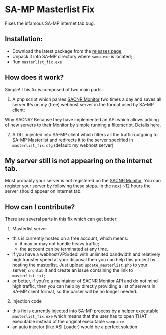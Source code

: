 # SA-MP Masterlist Fix
Fixes the infamous SA-MP internet tab bug.



## Installation:
* Download the latest package from the [releases page](https://github.com/spmn/sa-mp_masterlist_fix/releases);
* Unpack it into SA-MP directory where `samp.exe` is located;
* Run `masterlist_fix.exe`


## How does it work?
Simple! This fix is composed of two main parts:

1. A php script which parses [SACNR Monitor](http://monitor.sacnr.com/) two times a day and saves all server IPs on my (free) webhost server in the format used by SA-MP client;

 Why SACNR? Because they have implemented an API which allows adding of new servers to their Monitor by simple running a filterscript. Details [here](http://monitor.sacnr.com/api.html). 

2. A DLL injected into SA-MP client which filters all the traffic outgoing to SA-MP Masterlist and redirects it to the server specified in `masterlist_fix.cfg` (default: my webhost server)


## My server still is not appearing on the internet tab.
Most probably your server is not registered on the [SACNR Monitor](http://monitor.sacnr.com/). 
You can register your server by following these [steps](http://monitor.sacnr.com/api.html). In the next ~12 hours the server should appear on internet tab.


## How can I contribute?
There are several parts in this fix which can get better:

1. Masterlist server
  * this is currently hosted on a free account, which means:
    * it may or may not handle heavy traffic;
    * the account can be terminated at any time.
  * if you have a webhost/VPS/dedi with unlimited bandwidth and relatively high transfer speed at your disposal then you can help this project by hosting the masterlist. Just upload `update_masterlist.php` to your server, `crontab` it and create an issue containing the link to `masterlist.txt`;
  * or better, if you're a maintainer of SACNR Monitor API and do not mind high traffic, then you can help by directly providing a list of servers in SA-MP client format, so the parser will be no longer needed.

2. Injection code
  * this fix is currently injected into SA-MP process by a helper executable `masterlist_fix.exe` which means that the user has to open THAT executable instead of the original executable `samp.exe`
  * an auto injector (like ASI Loader) would be a perfect solution

